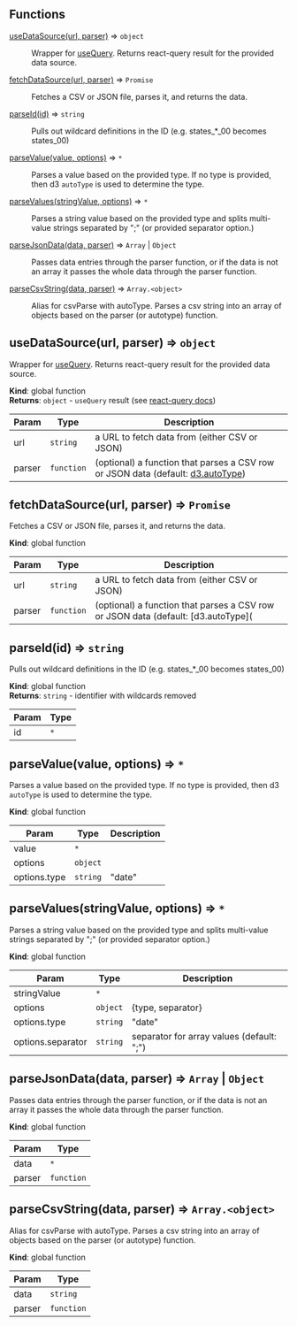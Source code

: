## Functions

<dl>
<dt><a href="#useDataSource">useDataSource(url, parser)</a> ⇒ <code>object</code></dt>
<dd><p>Wrapper for <a href="https://react-query.tanstack.com/reference/useQuery">useQuery</a>. Returns react-query result for the provided data source.</p>
</dd>
<dt><a href="#fetchDataSource">fetchDataSource(url, parser)</a> ⇒ <code>Promise</code></dt>
<dd><p>Fetches a CSV or JSON file, parses it, and returns the data.</p>
</dd>
<dt><a href="#parseId">parseId(id)</a> ⇒ <code>string</code></dt>
<dd><p>Pulls out wildcard definitions in the ID (e.g. states_*_00 becomes states_00)</p>
</dd>
<dt><a href="#parseValue">parseValue(value, options)</a> ⇒ <code>*</code></dt>
<dd><p>Parses a value based on the provided type.  If no type is provided,
then d3 <code>autoType</code> is used to determine the type.</p>
</dd>
<dt><a href="#parseValues">parseValues(stringValue, options)</a> ⇒ <code>*</code></dt>
<dd><p>Parses a string value based on the provided type and splits
multi-value strings separated by &quot;;&quot; (or provided separator option.)</p>
</dd>
<dt><a href="#parseJsonData">parseJsonData(data, parser)</a> ⇒ <code>Array</code> | <code>Object</code></dt>
<dd><p>Passes data entries through the parser function, or if the data is
not an array it passes the whole data through the parser function.</p>
</dd>
<dt><a href="#parseCsvString">parseCsvString(data, parser)</a> ⇒ <code>Array.&lt;object&gt;</code></dt>
<dd><p>Alias for csvParse with autoType. Parses a csv string into an
array of objects based on the parser (or autotype) function.</p>
</dd>
</dl>

<a name="useDataSource"></a>

## useDataSource(url, parser) ⇒ <code>object</code>
Wrapper for [useQuery](https://react-query.tanstack.com/reference/useQuery). Returns react-query result for the provided data source.

**Kind**: global function  
**Returns**: <code>object</code> - `useQuery` result (see [react-query docs](https://react-query.tanstack.com/reference/useQuery))  

| Param | Type | Description |
| --- | --- | --- |
| url | <code>string</code> | a URL to fetch data from (either CSV or JSON) |
| parser | <code>function</code> | (optional) a function that parses a CSV row or JSON data (default: [d3.autoType](https://github.com/d3/d3-dsv#autoType)) |

<a name="fetchDataSource"></a>

## fetchDataSource(url, parser) ⇒ <code>Promise</code>
Fetches a CSV or JSON file, parses it, and returns the data.

**Kind**: global function  

| Param | Type | Description |
| --- | --- | --- |
| url | <code>string</code> | a URL to fetch data from (either CSV or JSON) |
| parser | <code>function</code> | (optional) a function that parses a CSV row or JSON data (default: [d3.autoType]( |

<a name="parseId"></a>

## parseId(id) ⇒ <code>string</code>
Pulls out wildcard definitions in the ID (e.g. states_*_00 becomes states_00)

**Kind**: global function  
**Returns**: <code>string</code> - identifier with wildcards removed  

| Param | Type |
| --- | --- |
| id | <code>\*</code> | 

<a name="parseValue"></a>

## parseValue(value, options) ⇒ <code>\*</code>
Parses a value based on the provided type.  If no type is provided,
then d3 `autoType` is used to determine the type.

**Kind**: global function  

| Param | Type | Description |
| --- | --- | --- |
| value | <code>\*</code> |  |
| options | <code>object</code> |  |
| options.type | <code>string</code> | "date"|"float"|"integer"|"boolean" |

<a name="parseValues"></a>

## parseValues(stringValue, options) ⇒ <code>\*</code>
Parses a string value based on the provided type and splits
multi-value strings separated by ";" (or provided separator option.)

**Kind**: global function  

| Param | Type | Description |
| --- | --- | --- |
| stringValue | <code>\*</code> |  |
| options | <code>object</code> | {type, separator} |
| options.type | <code>string</code> | "date"|"float"|"integer"|"boolean" |
| options.separator | <code>string</code> | separator for array values (default: ";") |

<a name="parseJsonData"></a>

## parseJsonData(data, parser) ⇒ <code>Array</code> \| <code>Object</code>
Passes data entries through the parser function, or if the data is
not an array it passes the whole data through the parser function.

**Kind**: global function  

| Param | Type |
| --- | --- |
| data | <code>\*</code> | 
| parser | <code>function</code> | 

<a name="parseCsvString"></a>

## parseCsvString(data, parser) ⇒ <code>Array.&lt;object&gt;</code>
Alias for csvParse with autoType. Parses a csv string into an
array of objects based on the parser (or autotype) function.

**Kind**: global function  

| Param | Type |
| --- | --- |
| data | <code>string</code> | 
| parser | <code>function</code> | 

